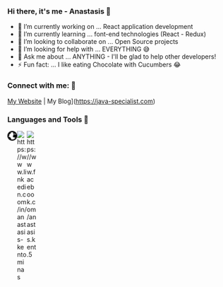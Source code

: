 ### Hi there, it's me - Anastasis 👋

- 🔭 I’m currently working on ... React application development
- 🌱 I’m currently learning ... font-end technologies (React - Redux)
- 👯 I’m looking to collaborate on ... Open Source projects 
- 🤔 I’m looking for help with ... EVERYTHING 😅
- 💬 Ask me about ... ANYTHING - I'll be glad to help other developers!
- ⚡ Fun fact: ... I like eating Chocolate with Cucumbers 😂

### Connect with me: 👋
[My Website](https:/akentominas.com) | My Blog](https://java-specialist.com)

### Languages and Tools 👋
<img align="left" alt="https://akentominas.com/" width="22px" src="https://raw.githubusercontent.com/iconic/open-iconic/master/svg/globe.svg" style="max-width:100%;"/>
<img align="left" alt="https://www.linkedin.com/in/anastasis-kentominas" width="22px" src="https://cdn.jsdelivr.net/npm/simple-icons@v3/icons/linkedin.svg" style="max-width:100%;"/>
<img align="left" alt="https://www.facebook.com/anastasis.kent.5" width="22px" src="https://https://cdn.jsdelivr.net/npm/simple-icons@v3/icons/facebook.svg" style="max-width:100%;"/>
